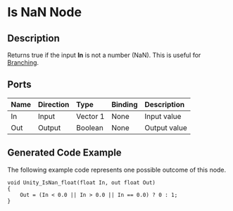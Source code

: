 # Is NaN Node

## Description

Returns true if the input **In** is not a number (NaN). This is useful for [Branching](Branch-Node.md).

## Ports

| Name        | Direction           | Type  | Binding | Description |
|:------------ |:-------------|:-----|:---|:---|
| In      | Input | Vector 1 | None | Input value |
| Out | Output      |    Boolean | None | Output value |

## Generated Code Example

The following example code represents one possible outcome of this node.

```
void Unity_IsNan_float(float In, out float Out)
{
    Out = (In < 0.0 || In > 0.0 || In == 0.0) ? 0 : 1;
}
```